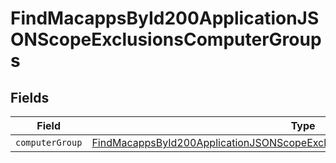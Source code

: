 # FindMacappsById200ApplicationJSONScopeExclusionsComputerGroups


## Fields

| Field                                                                                                                                                                                 | Type                                                                                                                                                                                  | Required                                                                                                                                                                              | Description                                                                                                                                                                           |
| ------------------------------------------------------------------------------------------------------------------------------------------------------------------------------------- | ------------------------------------------------------------------------------------------------------------------------------------------------------------------------------------- | ------------------------------------------------------------------------------------------------------------------------------------------------------------------------------------- | ------------------------------------------------------------------------------------------------------------------------------------------------------------------------------------- |
| `computerGroup`                                                                                                                                                                       | [FindMacappsById200ApplicationJSONScopeExclusionsComputerGroupsComputerGroup](../../models/operations/findmacappsbyid200applicationjsonscopeexclusionscomputergroupscomputergroup.md) | :heavy_minus_sign:                                                                                                                                                                    | N/A                                                                                                                                                                                   |